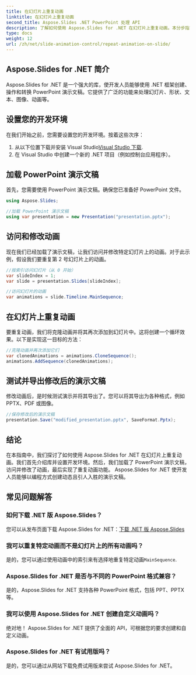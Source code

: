```yaml
---
title: 在幻灯片上重复动画
linktitle: 在幻灯片上重复动画
second_title: Aspose.Slides .NET PowerPoint 处理 API
description: 了解如何使用 Aspose.Slides for .NET 在幻灯片上重复动画。本分步指南提供了源代码和清晰的说明，用于以编程方式向 PowerPoint 演示文稿添加迷人的动画。
type: docs
weight: 12
url: /zh/net/slide-animation-control/repeat-animation-on-slide/
---
```


## Aspose.Slides for .NET 简介

Aspose.Slides for .NET 是一个强大的库，使开发人员能够使用 .NET 框架创建、操作和转换 PowerPoint 演示文稿。它提供了广泛的功能来处理幻灯片、形状、文本、图像、动画等。

## 设置您的开发环境

在我们开始之前，您需要设置您的开发环境。按着这些次序：

1. 从以下位置下载并安装 Visual Studio[Visual Studio 下载](https://visualstudio.microsoft.com/downloads/).
2. 在 Visual Studio 中创建一个新的 .NET 项目（例如控制台应用程序）。

## 加载 PowerPoint 演示文稿

首先，您需要使用 PowerPoint 演示文稿。确保您已准备好 PowerPoint 文件。

```csharp
using Aspose.Slides;

//加载 PowerPoint 演示文稿
using var presentation = new Presentation("presentation.pptx");
```

## 访问和修改动画

现在我们已经加载了演示文稿，让我们访问并修改特定幻灯片上的动画。对于此示例，假设我们要重复第 2 号幻灯片上的动画。

```csharp
//按索引访问幻灯片（从 0 开始）
var slideIndex = 1;
var slide = presentation.Slides[slideIndex];

//访问幻灯片的动画
var animations = slide.Timeline.MainSequence;
```

## 在幻灯片上重复动画

要重复动画，我们将克隆动画并将其再次添加到幻灯片中。这将创建一个循环效果。以下是实现这一目标的方法：

```csharp
//克隆动画并再次添加它们
var clonedAnimations = animations.CloneSequence();
animations.AddSequence(clonedAnimations);
```

## 测试并导出修改后的演示文稿

修改动画后，是时候测试演示并将其导出了。您可以将其导出为各种格式，例如 PPTX、PDF 或图像。

```csharp
//保存修改后的演示文稿
presentation.Save("modified_presentation.pptx", SaveFormat.Pptx);
```

## 结论

在本指南中，我们探讨了如何使用 Aspose.Slides for .NET 在幻灯片上重复动画。我们首先介绍库并设置开发环境。然后，我们加载了 PowerPoint 演示文稿，访问并修改了动画，最后实现了重复动画功能。 Aspose.Slides for .NET 使开发人员能够以编程方式创建动态且引人入胜的演示文稿。

## 常见问题解答

### 如何下载 .NET 版 Aspose.Slides？

您可以从发布页面下载 Aspose.Slides for .NET：[下载 .NET 版 Aspose.Slides](https://releases.aspose.com/slides/net/)

### 我可以重复特定动画而不是幻灯片上的所有动画吗？

是的，您可以通过使用动画中的索引来有选择地重复特定动画`MainSequence`.

### Aspose.Slides for .NET 是否与不同的 PowerPoint 格式兼容？

是的，Aspose.Slides for .NET 支持各种 PowerPoint 格式，包括 PPT、PPTX 等。

### 我可以使用 Aspose.Slides for .NET 创建自定义动画吗？

绝对地！ Aspose.Slides for .NET 提供了全面的 API，可根据您的要求创建和自定义动画。

### Aspose.Slides for .NET 有试用版吗？

是的，您可以通过从网站下载免费试用版来尝试 Aspose.Slides for .NET。